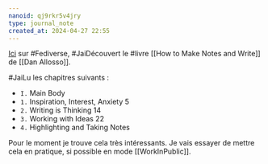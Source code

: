 ```yaml
---
nanoid: qj9rkr5v4jry
type: journal_note
created_at: 2024-04-27 22:55
---
```

[Ici](https://mamot.fr/@enroweb@qoto.org/112338883331621465) sur #Fediverse, #JaiDécouvert le #livre [[How to Make Notes and Write]] de [[Dan Allosso]].

#JaiLu les chapitres suivants :

- `I.` Main Body
- `1.` Inspiration, Interest, Anxiety 5
- `2.` Writing is Thinking 14
- `3.` Working with Ideas 22
- `4.` Highlighting and Taking Notes

Pour le moment je trouve cela très intéressants. Je vais essayer de mettre cela en pratique, si possible en mode [[WorkInPublic]].

